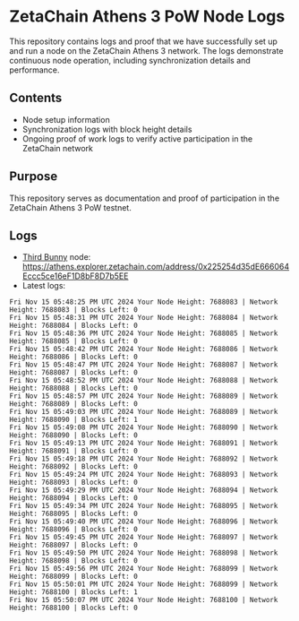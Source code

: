 # ZetaChain Athens 3 PoW Node Logs
This repository contains logs and proof that we have successfully set up and run a node on the ZetaChain Athens 3 network. The logs demonstrate continuous node operation, including synchronization details and performance.

## Contents
- Node setup information
- Synchronization logs with block height details
- Ongoing proof of work logs to verify active participation in the ZetaChain network

## Purpose
This repository serves as documentation and proof of participation in the ZetaChain Athens 3 PoW testnet.

## Logs

- [Third Bunny](https://thirdbunny.xyz/) node: https://athens.explorer.zetachain.com/address/0x225254d35dE666064Eccc5ce16eF1D8bF8D7b5EE
- Latest logs:
```
Fri Nov 15 05:48:25 PM UTC 2024 Your Node Height: 7688083 | Network Height: 7688083 | Blocks Left: 0
Fri Nov 15 05:48:31 PM UTC 2024 Your Node Height: 7688084 | Network Height: 7688084 | Blocks Left: 0
Fri Nov 15 05:48:36 PM UTC 2024 Your Node Height: 7688085 | Network Height: 7688085 | Blocks Left: 0
Fri Nov 15 05:48:42 PM UTC 2024 Your Node Height: 7688086 | Network Height: 7688086 | Blocks Left: 0
Fri Nov 15 05:48:47 PM UTC 2024 Your Node Height: 7688087 | Network Height: 7688087 | Blocks Left: 0
Fri Nov 15 05:48:52 PM UTC 2024 Your Node Height: 7688088 | Network Height: 7688088 | Blocks Left: 0
Fri Nov 15 05:48:57 PM UTC 2024 Your Node Height: 7688089 | Network Height: 7688089 | Blocks Left: 0
Fri Nov 15 05:49:03 PM UTC 2024 Your Node Height: 7688089 | Network Height: 7688090 | Blocks Left: 1
Fri Nov 15 05:49:08 PM UTC 2024 Your Node Height: 7688090 | Network Height: 7688090 | Blocks Left: 0
Fri Nov 15 05:49:13 PM UTC 2024 Your Node Height: 7688091 | Network Height: 7688091 | Blocks Left: 0
Fri Nov 15 05:49:18 PM UTC 2024 Your Node Height: 7688092 | Network Height: 7688092 | Blocks Left: 0
Fri Nov 15 05:49:24 PM UTC 2024 Your Node Height: 7688093 | Network Height: 7688093 | Blocks Left: 0
Fri Nov 15 05:49:29 PM UTC 2024 Your Node Height: 7688094 | Network Height: 7688094 | Blocks Left: 0
Fri Nov 15 05:49:34 PM UTC 2024 Your Node Height: 7688095 | Network Height: 7688095 | Blocks Left: 0
Fri Nov 15 05:49:40 PM UTC 2024 Your Node Height: 7688096 | Network Height: 7688096 | Blocks Left: 0
Fri Nov 15 05:49:45 PM UTC 2024 Your Node Height: 7688097 | Network Height: 7688097 | Blocks Left: 0
Fri Nov 15 05:49:50 PM UTC 2024 Your Node Height: 7688098 | Network Height: 7688098 | Blocks Left: 0
Fri Nov 15 05:49:56 PM UTC 2024 Your Node Height: 7688099 | Network Height: 7688099 | Blocks Left: 0
Fri Nov 15 05:50:01 PM UTC 2024 Your Node Height: 7688099 | Network Height: 7688100 | Blocks Left: 1
Fri Nov 15 05:50:07 PM UTC 2024 Your Node Height: 7688100 | Network Height: 7688100 | Blocks Left: 0
```
